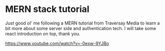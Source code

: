 # MERN stack tutorial

Just good ol' me following a MERN tutorial from Traversay Media to learn a bit more about some server side and authentication tech.
I will take some react introduction on top, thank you.

https://www.youtube.com/watch?v=-0exw-9YJBo